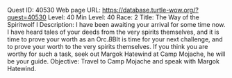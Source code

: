 Quest ID: 40530
Web page URL: https://database.turtle-wow.org/?quest=40530
Level: 40
Min Level: 40
Race: 2
Title: The Way of the Spiritwolf I
Description: I have been awaiting your arrival for some time now. I have heard tales of your deeds from the very spirits themselves, and it is time to prove your worth as an Orc.$B$BIt is time for your next challenge, and to prove your worth to the very spirits themselves. If you think you are worthy for such a task, seek out Margok Hatewind at Camp Mojache, he will be your guide.
Objective: Travel to Camp Mojache and speak with Margok Hatewind.
